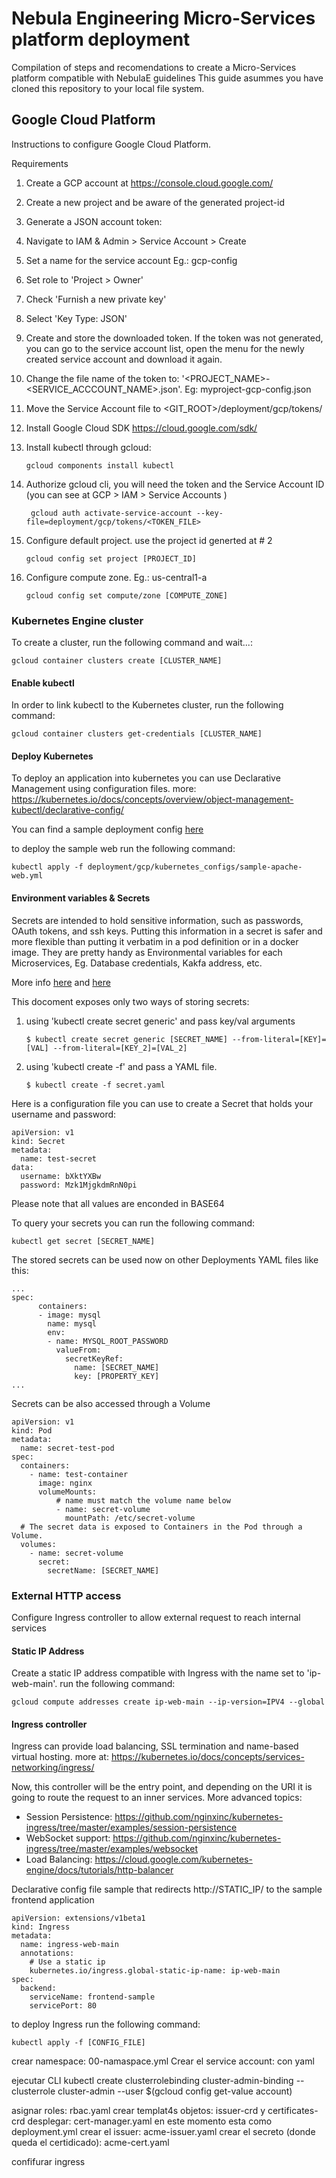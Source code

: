 # Nebula Engineering Micro-Services platform deployment
Compilation of steps and recomendations to create a Micro-Services platform compatible with NebulaE guidelines
This guide asummes you have cloned this repository to your local file system.

## Google Cloud Platform
Instructions to configure Google Cloud Platform.

Requirements
1. Create a GCP account at https://console.cloud.google.com/
2. Create a new project and be aware of the generated project-id
3. Generate a JSON account token:
  1. Navigate to IAM & Admin > Service Account > Create
  2. Set a name for the service account Eg.: gcp-config
  3. Set role to 'Project > Owner'
  4. Check 'Furnish a new private key' 
  5. Select 'Key Type: JSON'
  6. Create and store the downloaded token.  If the token was not generated, you can go to the service account list, open the menu for the newly created service account and download it again.
  7. Change the file name of the token to: '<PROJECT_NAME>-<SERVICE_ACCCOUNT_NAME>.json'.  Eg: myproject-gcp-config.json
  8. Move the Service Account file to <GIT_ROOT>/deployment/gcp/tokens/
4. Install Google Cloud SDK https://cloud.google.com/sdk/
5. Install kubectl through gcloud:  
   
   ```gcloud components install kubectl```
6. Authorize gcloud cli, you will need the token and the Service Account ID (you can see at GCP > IAM > Service Accounts )
   
   ``` gcloud auth activate-service-account --key-file=deployment/gcp/tokens/<TOKEN_FILE>```
7. Configure default project.  use the project id generted at # 2
   
   ``` gcloud config set project [PROJECT_ID] ```
8. Configure compute zone.  Eg.: us-central1-a	
   
   ``` gcloud config set compute/zone [COMPUTE_ZONE] ```


### Kubernetes Engine cluster
To create a cluster, run the following command and wait...:

``` gcloud container clusters create [CLUSTER_NAME] ```

#### Enable kubectl
In order to link kubectl to the Kubernetes cluster, run the following command:

```gcloud container clusters get-credentials [CLUSTER_NAME]```


#### Deploy Kubernetes
To deploy an application into kubernetes you can use Declarative Management using configuration files.
more: https://kubernetes.io/docs/concepts/overview/object-management-kubectl/declarative-config/

You can find a sample deployment config [here](deployment/gcp/kubernetes_configs/sample-apache-web.yml)

to deploy the sample web run the following command:

```kubectl apply -f deployment/gcp/kubernetes_configs/sample-apache-web.yml```

#### Environment variables & Secrets
Secrets are intended to hold sensitive information, such as passwords, OAuth tokens, and ssh keys. Putting this information in a secret is safer and more flexible than putting it verbatim in a pod definition or in a docker image.  They are pretty handy as Environmental variables for each Microservices, Eg. Database credentials, Kakfa address, etc.

More info [here](https://kubernetes.io/docs/concepts/configuration/secret/) and [here](https://kubernetes.io/docs/tasks/inject-data-application/distribute-credentials-secure/)

This docoment exposes only two ways of storing secrets:
1. using 'kubectl create secret generic' and pass key/val arguments
   
   ``` $ kubectl create secret generic [SECRET_NAME] --from-literal=[KEY]=[VAL] --from-literal=[KEY_2]=[VAL_2] ```
2. using 'kubectl create -f' and pass a YAML file.
   
   ``` $ kubectl create -f secret.yaml ```

Here is a configuration file you can use to create a Secret that holds your username and password:
```
apiVersion: v1
kind: Secret
metadata:
  name: test-secret
data:
  username: bXktYXBw
  password: Mzk1MjgkdmRnN0pi
```

Please note that all values are enconded in BASE64

To query your secrets you can run the following command:

``` kubectl get secret [SECRET_NAME] ```

The stored secrets can be used now on other Deployments YAML files like this:
```
...
spec:      
      containers:
      - image: mysql
        name: mysql
        env:                
        - name: MYSQL_ROOT_PASSWORD
          valueFrom:
            secretKeyRef:
              name: [SECRET_NAME]
              key: [PROPERTY_KEY]
...
```

Secrets can be also accessed through a Volume

```
apiVersion: v1
kind: Pod
metadata:
  name: secret-test-pod
spec:
  containers:
    - name: test-container
      image: nginx
      volumeMounts:
          # name must match the volume name below
          - name: secret-volume
            mountPath: /etc/secret-volume
  # The secret data is exposed to Containers in the Pod through a Volume.
  volumes:
    - name: secret-volume
      secret:
        secretName: [SECRET_NAME]

``` 

### External HTTP access
Configure Ingress controller to allow external request to reach internal services

#### Static IP Address
Create a static IP address compatible with Ingress with the name set to 'ip-web-main'.
run the following command:

``` gcloud compute addresses create ip-web-main --ip-version=IPV4 --global ```

#### Ingress controller
Ingress can provide load balancing, SSL termination and name-based virtual hosting.
more at: https://kubernetes.io/docs/concepts/services-networking/ingress/ 

Now, this controller will be the entry point, and depending on the URI it is going to route the request to an inner services.
More advanced topics:
* Session Persistence: https://github.com/nginxinc/kubernetes-ingress/tree/master/examples/session-persistence
* WebSocket support: https://github.com/nginxinc/kubernetes-ingress/tree/master/examples/websocket
* Load Balancing: https://cloud.google.com/kubernetes-engine/docs/tutorials/http-balancer

Declarative config file sample that redirects http://STATIC_IP/ to the sample frontend application
```
apiVersion: extensions/v1beta1
kind: Ingress
metadata:
  name: ingress-web-main
  annotations:
    # Use a static ip
    kubernetes.io/ingress.global-static-ip-name: ip-web-main
spec:
  backend:
    serviceName: frontend-sample
    servicePort: 80
```

to deploy Ingress run the following command:

```kubectl apply -f [CONFIG_FILE]```






crear namespace: 00-namaspace.yml
Crear el service account: con yaml

ejecutar CLI 
kubectl create clusterrolebinding cluster-admin-binding --clusterrole cluster-admin --user $(gcloud config get-value account)

asignar roles: rbac.yaml
crear templat4s objetos: issuer-crd y certificates-crd
desplegar: cert-manager.yaml en este momento esta como deployment.yml
crear el issuer: acme-issuer.yaml
crear el secreto (donde queda el certidicado): acme-cert.yaml

confifurar ingress 